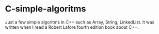 # C-simple-algoritms
Just a few simple algoritms in C++ such as Array, String, LinkedList.
It was written when I read a Robert Lafore fourth edition book about C++.

